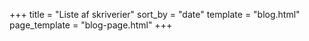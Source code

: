 +++
title = "Liste af skriverier"
sort_by = "date"
template = "blog.html"
page_template = "blog-page.html"
+++
